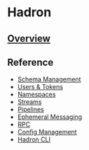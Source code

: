 Hadron
======
## [Overview](./index.md)
## Reference
- [Schema Management](./reference/schema.md)
- [Users & Tokens](./reference/users-tokens.md)
- [Namespaces](./reference/namespaces.md)
- [Streams](./reference/streams.md)
- [Pipelines](./reference/pipelines.md)
- [Ephemeral Messaging](./reference/ephemeral-messaging.md)
- [RPC](./reference/rpc.md)
- [Config Management](./reference/config-management.md)
- [Hadron CLI](./reference/cli.md)
